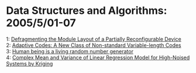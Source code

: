 # Data Structures and Algorithms: 2005/5/01-07  
1: [Defragmenting the Module Layout of a Partially Reconfigurable Device](https://doi.org/10.48550/arXiv.cs/0505005)  
2: [Adaptive Codes: A New Class of Non-standard Variable-length Codes](https://doi.org/10.48550/arXiv.cs/0505007)  
3: [Human being is a living random number generator](https://doi.org/10.48550/arXiv.cs/0505009)  
4: [Complex Mean and Variance of Linear Regression Model for High-Noised  Systems by Kriging](https://doi.org/10.48550/arXiv.cs/0505015)  
